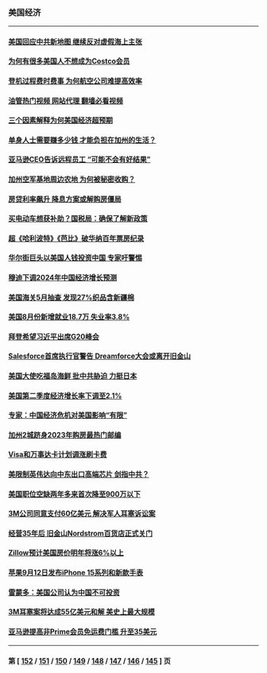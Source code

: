 ### 美国经济
---
#### [美国回应中共新地图 继续反对虚假海上主张](../../pages/ncid1078158/n14066318.md?09040445) 
#### [为何有很多美国人不想成为Costco会员](../../pages/ncid1078158/n14063615.md?09040445) 
#### [登机过程费时费事 为何航空公司难提高效率](../../pages/ncid1078158/n14065493.md?09040445) 
#### [油管热门视频 网站代理 翻墙必看视频](http://138.2.39.72:81/youtube.html?epic-marker?09040445)
#### [三个因素解释为何美国经济超预期](../../pages/ncid1078158/n14066022.md?09040445) 
#### [单身人士需要赚多少钱 才能负担在加州的生活？](../../pages/ncid1078158/n14065865.md?09040445) 
#### [亚马逊CEO告诉远程员工  “可能不会有好结果”](../../pages/ncid1078158/n14065840.md?09040445) 
#### [加州空军基地周边农地 为何被秘密收购？](../../pages/ncid1078158/n14065711.md?09040445) 
#### [房贷利率飙升 降息方案或解购房僵局](../../pages/ncid1078158/n14065700.md?09040445) 
#### [买电动车想获补助？国税局：确保了解新政策](../../pages/ncid1078158/n14065574.md?09040445) 
#### [超《哈利波特》《芭比》破华纳百年票房纪录](../../pages/ncid1078158/n14065549.md?09040445) 
#### [华尔街巨头以美国人钱投资中国 专家吁警惕](../../pages/ncid1078158/n14062261.md?09040445) 
#### [穆迪下调2024年中国经济增长预测](../../pages/ncid1078158/n14065517.md?09040445) 
#### [美国海关5月抽查 发现27%织品含新疆棉](../../pages/ncid1078158/n14065431.md?09040445) 
#### [美国8月份新增就业18.7万 失业率3.8%](../../pages/ncid1078158/n14065290.md?09040445) 
#### [拜登希望习近平出席G20峰会](../../pages/ncid1078158/n14065260.md?09040445) 
#### [Salesforce首席执行官警告 Dreamforce大会或离开旧金山](../../pages/ncid1078158/n14065046.md?09040445) 
#### [美国大使吃福岛海鲜 批中共胁迫 力挺日本](../../pages/ncid1078158/n14064720.md?09040445) 
#### [美国第二季度经济增长率下调至2.1%](../../pages/ncid1078158/n14064595.md?09040445) 
#### [专家：中国经济危机对美国影响“有限”](../../pages/ncid1078158/n14064205.md?09040445) 
#### [加州2城跻身2023年购房最热门邮编](../../pages/ncid1078158/n14064275.md?09040445) 
#### [Visa和万事达卡计划调涨刷卡费](../../pages/ncid1078158/n14064229.md?09040445) 
#### [美限制英伟达向中东出口高端芯片 剑指中共？](../../pages/ncid1078158/n14064244.md?09040445) 
#### [美国职位空缺两年多来首次降至900万以下](../../pages/ncid1078158/n14064151.md?09040445) 
#### [3M公司同意支付60亿美元  解决军人耳塞诉讼案](../../pages/ncid1078158/n14063832.md?09040445) 
#### [经营35年后 旧金山Nordstrom百货店正式关门](../../pages/ncid1078158/n14063691.md?09040445) 
#### [Zillow预计美国房价明年将涨6%以上](../../pages/ncid1078158/n14063636.md?09040445) 
#### [苹果9月12日发布iPhone 15系列和新款手表](../../pages/ncid1078158/n14063491.md?09040445) 
#### [雷蒙多：美国公司认为中国不可投资](../../pages/ncid1078158/n14063407.md?09040445) 
#### [3M耳塞案将达成55亿美元和解 美史上最大规模](../../pages/ncid1078158/n14062888.md?09040445) 
#### [亚马逊提高非Prime会员免运费门槛 升至35美元](../../pages/ncid1078158/n14062886.md?09040445) 

---
#### 第 [ [152](./152.md?09040445) / [151](./151.md?09040445) / [150](./150.md?09040445) / [149](./149.md?09040445) / [148](./148.md?09040445) / [147](./147.md?09040445) / [146](./146.md?09040445) / [145](./145.md?09040445) ] 页

